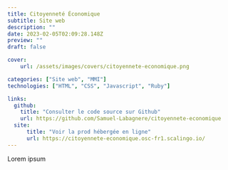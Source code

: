 ```yaml
---
title: Citoyenneté Économique
subtitle: Site web
description: ""
date: 2023-02-05T02:09:28.148Z
preview: ""
draft: false

cover:
    url: /assets/images/covers/citoyennete-economique.png

categories: ["Site web", "MMI"]
technologies: ["HTML", "CSS", "Javascript", "Ruby"]

links:
  github:
    title: "Consulter le code source sur Github"
    url: https://github.com/Samuel-Labagnere/citoyennete-economique
  site: 
      title: "Voir la prod hébergée en ligne"
      url: https://citoyennete-economique.osc-fr1.scalingo.io/
---
```


Lorem ipsum


